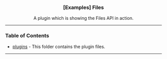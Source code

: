   <h3 align="center">[Examples] Files</h3>

  <p align="center">
    A plugin which is showing the Files API in action.
    <br/>
  </p>
</p>

---

### Table of Contents

- [plugins](./plugins) - This folder contains the plugin files.

---
